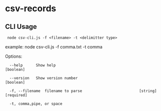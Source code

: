 # csv-records

## CLI Usage

     node csv-cli.js -f <filename> -t <delimitter type>

example: node csv-cli.js -f comma.txt -t comma

Options:
     
      --help      Show help                                            [boolean]
      
      --version   Show version number                                  [boolean]
  
      -f, --filename  filename to parse                          [string] [required]

      -t, comma,pipe, or space

